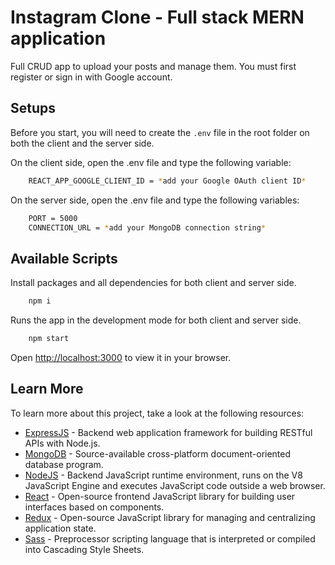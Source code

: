 # Instagram Clone - Full stack MERN application

Full CRUD app to upload your posts and manage them. You must first register or sign in with Google account.

## Setups

Before you start, you will need to create the <code>.env</code> file in the root folder on both the client and the server side.

On the client side, open the .env file and type the following variable:

```bash
    REACT_APP_GOOGLE_CLIENT_ID = *add your Google OAuth client ID*
```

On the server side, open the .env file and type the following variables:

```bash
    PORT = 5000
    CONNECTION_URL = *add your MongoDB connection string*
```

## Available Scripts

Install packages and all dependencies for both client and server side.

```bash
    npm i
```

Runs the app in the development mode for both client and server side.

```bash
    npm start
```

Open [http://localhost:3000](http://localhost:3000) to view it in your browser.

## Learn More

To learn more about this project, take a look at the following resources:

- [ExpressJS](https://expressjs.com/) - Backend web application framework for building RESTful APIs with Node.js.
- [MongoDB](https://www.mongodb.com/) - Source-available cross-platform document-oriented database program.
- [NodeJS](https://nodejs.org/en/) - Backend JavaScript runtime environment, runs on the V8 JavaScript Engine and executes JavaScript code outside a web browser.
- [React](https://reactjs.org/) - Open-source frontend JavaScript library for building user interfaces based on components.
- [Redux](https://redux.js.org/) - Open-source JavaScript library for managing and centralizing application state.
- [Sass](https://sass-lang.com/) - Preprocessor scripting language that is interpreted or compiled into Cascading Style Sheets.
  
